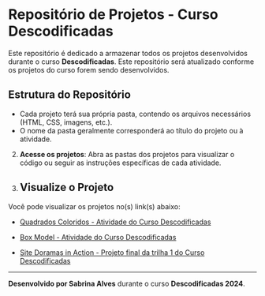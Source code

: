 # Repositório de Projetos - Curso Descodificadas

Este repositório é dedicado a armazenar todos os projetos desenvolvidos durante o curso **Descodificadas**. Este repositório será atualizado conforme os projetos do curso forem sendo desenvolvidos.

## Estrutura do Repositório

- Cada projeto terá sua própria pasta, contendo os arquivos necessários (HTML, CSS, imagens, etc.).
- O nome da pasta geralmente corresponderá ao título do projeto ou à atividade.

2. **Acesse os projetos**: Abra as pastas dos projetos para visualizar o código ou seguir as instruções específicas de cada atividade.

3. ## Visualize o Projeto

Você pode visualizar os projetos no(s) link(s) abaixo:

- [Quadrados Coloridos - Atividade do Curso Descodificadas](https://sabrina253.github.io/descodificadas/descodificadas-seletores/)

- [Box Model - Atividade do Curso Descodificadas](https://sabrina253.github.io/descodificadas/box-model/)

- [Site Doramas in Action - Projeto final da trilha 1 do Curso Descodificadas](https://sabrina253.github.io/descodificadas/site-dorama-in-action/)

---

**Desenvolvido por Sabrina Alves** durante o curso **Descodificadas 2024**.